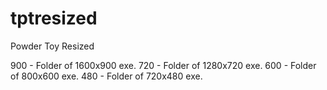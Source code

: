 tptresized
==========

Powder Toy Resized

900 - Folder of 1600x900 exe.
720 - Folder of 1280x720 exe.
600 - Folder of 800x600 exe.
480 - Folder of 720x480 exe.
